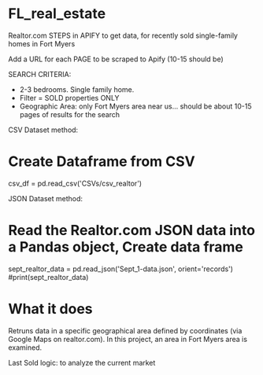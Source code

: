 # FL_real_estate

Realtor.com STEPS in APIFY to get data, for recently sold single-family homes in Fort Myers


Add a URL for each PAGE to be scraped to Apify (10-15 should be)

SEARCH CRITERIA: 
- 2-3 bedrooms.  Single family home. 
- Filter = SOLD properties ONLY 
- Geographic Area: only Fort Myers area near us... should be about 10-15 pages of results for the search

CSV Dataset method: 

# Create Dataframe from CSV
csv_df = pd.read_csv('CSVs/csv_realtor')

JSON Dataset method: 

# Read the Realtor.com JSON data into a Pandas object, Create data frame
sept_realtor_data = pd.read_json('Sept_1-data.json', orient='records')
#print(sept_realtor_data)

# What it does 
Retruns data in a specific geographical area defined by coordinates (via Google Maps on realtor.com).  In this project, an area in Fort Myers area is examined.

Last Sold logic: to analyze the current market
